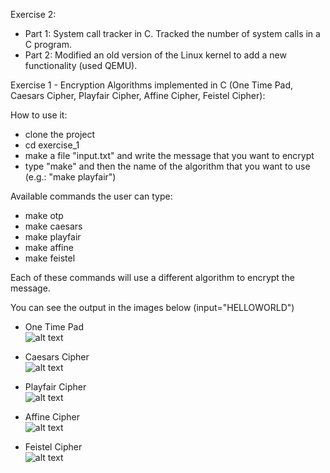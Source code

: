 Exercise 2:  
- Part 1: System call tracker in C. Tracked the number of system calls in a C program.
- Part 2: Modified an old version of the Linux kernel to add a new functionality (used QEMU).    



Exercise 1 - Encryption Algorithms implemented in C (One Time Pad, Caesars Cipher, Playfair Cipher, Affine Cipher, Feistel Cipher):

How to use it:
- clone the project
- cd exercise_1
- make a file "input.txt" and write the message that you want to encrypt
- type "make" and then the name of the algorithm that you want to use  (e.g.: "make playfair")

Available commands the user can type:
- make otp
- make caesars
- make playfair
- make affine
- make feistel

Each of these commands will use a different algorithm to encrypt the message.

You can see the output in the images below (input="HELLOWORLD")

- One Time Pad  
![alt text](https://github.com/georgeleve/CS457-Introduction-to-Security-Systems/blob/main/images/otp.jpg)  

- Caesars Cipher  
![alt text](https://github.com/georgeleve/CS457-Introduction-to-Security-Systems/blob/main/images/caesars.jpg)  

- Playfair Cipher  
![alt text](https://github.com/georgeleve/CS457-Introduction-to-Security-Systems/blob/main/images/playfair.jpg)  

- Affine Cipher  
![alt text](https://github.com/georgeleve/CS457-Introduction-to-Security-Systems/blob/main/images/affine.jpg)  

- Feistel Cipher  
![alt text](https://github.com/georgeleve/CS457-Introduction-to-Security-Systems/blob/main/images/feistel.jpg)  

